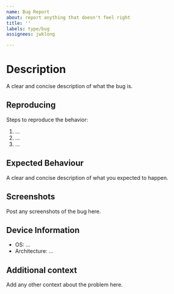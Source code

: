 ```yaml
---
name: Bug Report
about: report anything that doesn't feel right
title: ''
labels: type/bug
assignees: jwklong

---
```


# Description
A clear and concise description of what the bug is.

## Reproducing
Steps to reproduce the behavior:
1. ...
2. ...
3. ...

## Expected Behaviour
A clear and concise description of what you expected to happen.

## Screenshots
Post any screenshots of the bug here.

## Device Information
- OS: ...
- Architecture: ...

## Additional context
Add any other context about the problem here.
